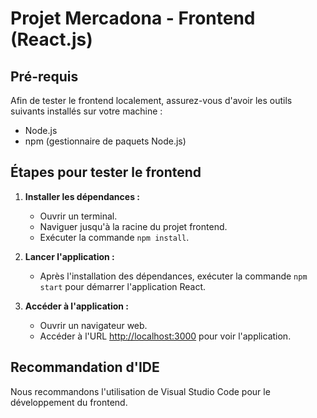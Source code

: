 # Projet Mercadona - Frontend (React.js)

## Pré-requis

Afin de tester le frontend localement, assurez-vous d'avoir les outils suivants installés sur votre machine :

- Node.js
- npm (gestionnaire de paquets Node.js)

## Étapes pour tester le frontend

1. **Installer les dépendances :**
   - Ouvrir un terminal.
   - Naviguer jusqu'à la racine du projet frontend.
   - Exécuter la commande `npm install`.

2. **Lancer l'application :**
   - Après l'installation des dépendances, exécuter la commande `npm start` pour démarrer l'application React.

3. **Accéder à l'application :**
   - Ouvrir un navigateur web.
   - Accéder à l'URL [http://localhost:3000](http://localhost:3000) pour voir l'application.

## Recommandation d'IDE

Nous recommandons l'utilisation de Visual Studio Code pour le développement du frontend.


